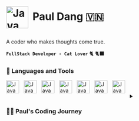# <p> <img align="center" alt="Java" width="60px" style="padding-right:5px; padding-top:0px" src="https://user-images.githubusercontent.com/54732761/215495500-28e568db-07f8-4bb5-8b32-a2cdf6026cf1.png"/> Paul Dang :vietnam: </p>
A coder who makes thoughts come true.

**`FullStack Developer - Cat Lover`** :cat2: :black_cat:

### 💼 Languages and Tools

<img align="left" alt="Java" width="35px" style="padding-right:10px;" src="https://cdn.jsdelivr.net/gh/devicons/devicon/icons/c/c-plain.svg"/>
<img align="left" alt="Java" width="35px" style="padding-right:10px;" src="https://cdn.jsdelivr.net/gh/devicons/devicon/icons/html5/html5-original.svg"/>
<img align="left" alt="Java" width="35px" style="padding-right:10px;" src="https://cdn.jsdelivr.net/gh/devicons/devicon/icons/css3/css3-plain.svg"/>
<img align="left" alt="Java" width="35px" style="padding-right:10px;" src="https://cdn.jsdelivr.net/gh/devicons/devicon/icons/javascript/javascript-original.svg"/>
<!--<img align="left" alt="Java" width="35px" style="padding-right:10px;" src="https://cdn.jsdelivr.net/gh/devicons/devicon/icons/cplusplus/cplusplus-original.svg"/>
<img align="left" alt="Java" width="35px" style="padding-right:10px;" src="https://cdn.jsdelivr.net/gh/devicons/devicon/icons/androidstudio/androidstudio-original.svg"/>
<img align="left" alt="Java" width="35px" style="padding-right:10px;" src="https://cdn.jsdelivr.net/gh/devicons/devicon/icons/bootstrap/bootstrap-original.svg"/>
<img align="left" alt="Java" width="35px" style="padding-right:10px;" src="https://cdn.jsdelivr.net/gh/devicons/devicon/icons/mongodb/mongodb-original.svg"/>
--!>
<img align="left" alt="Java" width="35px" style="padding-right:10px;" src="https://cdn.jsdelivr.net/gh/devicons/devicon/icons/microsoftsqlserver/microsoftsqlserver-plain-wordmark.svg"/>
<img align="left" alt="Java" width="35px" style="padding-right:10px;" src="https://cdn.jsdelivr.net/gh/devicons/devicon/icons/java/java-original.svg"/>
<!--<img align="left" alt="Java" width="35px" style="padding-right:10px;" src="https://repository-images.githubusercontent.com/400161932/257a8be2-bbf2-4218-a55b-219d819578b2"/>
<img align="left" alt="Java" width="35px" style="padding-right:10px;" src="https://cdn.jsdelivr.net/gh/devicons/devicon/icons/spring/spring-original.svg"/>
<img align="left" alt="Java" width="35px" style="padding-right:10px;" src="https://cdn.jsdelivr.net/gh/devicons/devicon/icons/redis/redis-plain.svg"/>
-->

<img align="left" alt="Java" width="35px" style="padding-right:10px;" src="https://cdn-icons-png.flaticon.com/512/5968/5968409.png"/>

<br/>
<br/>

<details>
 <summary><h3>👨‍💻 Paul's Coding Journey</h3></summary>
I used to a Physics Teacher

<!--
**PaulDang/PaulDang** is a ✨ _special_ ✨ repository because its `README.md` (this file) appears on your GitHub profile.

Here are some ideas to get you started:

- 🔭 I’m currently working on ...
- 🌱 I’m currently learning ...
- 👯 I’m looking to collaborate on ...
- 🤔 I’m looking for help with ...
- 💬 Ask me about ...
- 📫 How to reach me: ...
- 😄 Pronouns: ...
- ⚡ Fun fact: ...
-->
